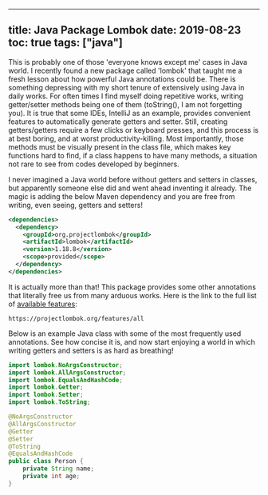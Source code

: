 ---
title: Java Package Lombok
date: 2019-08-23
toc: true
tags: ["java"]
------

This is probably one of those 'everyone knows except me' cases in Java world.
I recently found a new package called 'lombok' that taught me a fresh lesson about how powerful Java annotations could be.
There is something depressing with my short tenure of extensively using Java in daily works.
For often times I find myself doing repetitive works, writing getter/setter methods being one of them (toString(), I am not forgetting you).
It is true that some IDEs, IntelliJ as an example, provides convenient features to automatically generate getters and setter.
Still, creating getters/getters require a few clicks or keyboard presses, and this process is at best boring, and at worst productivity-killing.
Most importantly, those methods must be visually present in the class file, which makes key functions hard to find, if a class happens to have many methods, a situation not rare to see from codes developed by beginners.

I never imagined a Java world before without getters and setters in classes, but apparently someone else did and went ahead inventing it already.
The magic is adding the below Maven dependency and you are free from writing, even seeing, getters and setters!

```xml
<dependencies>
  <dependency>
    <groupId>org.projectlombok</groupId>
    <artifactId>lombok</artifactId>
    <version>1.18.8</version>
    <scope>provided</scope>
  </dependency>
</dependencies>
```

It is actually more than that!
This package provides some other annotations that literally free us from many arduous works.
Here is the link to the full list of [available features](https://projectlombok.org/features/all):
```
https://projectlombok.org/features/all
```

Below is an example Java class with some of the most frequently used annotations.
See how concise it is, and now start enjoying a world in which writing getters and setters is as hard as breathing!

```java
import lombok.NoArgsConstructor;
import lombok.AllArgsConstructor;
import lombok.EqualsAndHashCode;
import lombok.Getter;
import lombok.Setter;
import lombok.ToString;

@NoArgsConstructor
@AllArgsConstructor
@Getter
@Setter
@ToString
@EqualsAndHashCode
public class Person {
    private String name;
    private int age;
}
```
